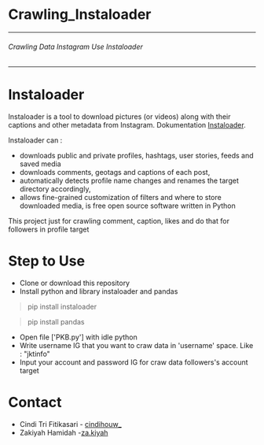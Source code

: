 # Crawling_Instaloader
-------
###### Crawling Data Instagram Use Instaloader 
------

# Instaloader 
Instaloader is a tool to download pictures (or videos) along with their captions and other metadata from Instagram.
Dokumentation [Instaloader](https://instaloader.github.io).

Instaloader can :
- downloads public and private profiles, hashtags, user stories, feeds and saved media
- downloads comments, geotags and captions of each post,
- automatically detects profile name changes and renames the target directory accordingly,
- allows fine-grained customization of filters and where to store downloaded media,
is free open source software written in Python

This  project just for crawling comment, caption, likes and do that for followers in profile target

# Step to Use 
+ Clone or download this repository
+ Install python and library instaloader and pandas
> pip install instaloader

> pip install pandas
+ Open file ['PKB.py'] with idle python 
+ Write username IG that you want to craw data in 'username' space. Like : "jktinfo"
+ Input your account and password IG for craw data followers's account target

# Contact
+ Cindi Tri Fitikasari - [cindihouw_](http://instagram/cindihouw_)
+ Zakiyah Hamidah -[za.kiyah](http://instagram/za.kiyah)
